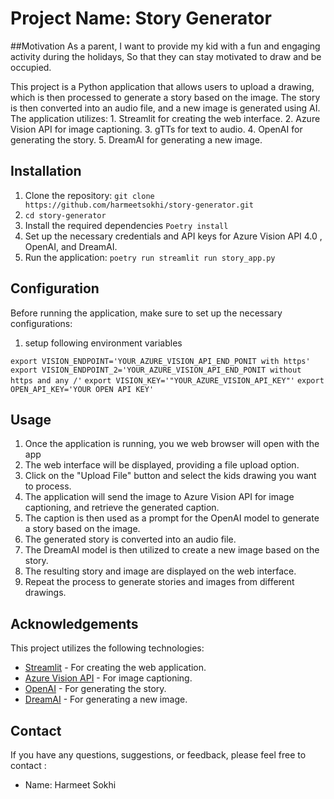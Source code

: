 # Project Name: Story Generator

##Motivation
As a parent, I want to provide my kid with a fun and engaging activity during the holidays, So that they can stay motivated to draw and be occupied.

This project is a Python application that allows users to upload a drawing, which is then processed to generate a story based on the image. The story is then converted into an audio file, and a new image is generated using AI. The application utilizes:
    1. Streamlit for creating the web interface.
    2. Azure Vision API for image captioning.
    3. gTTs for text to audio.
    4. OpenAI for generating the story.
    5. DreamAI for generating a new image.

## Installation

1. Clone the repository: `git clone https://github.com/harmeetsokhi/story-generator.git`
2. `cd story-generator`
3. Install the required dependencies `Poetry install`
4. Set up the necessary credentials and API keys for Azure Vision API 4.0 , OpenAI, and DreamAI.  
6. Run the application: `poetry run streamlit run story_app.py`

## Configuration
Before running the application, make sure to set up the necessary configurations:

1. setup following environment variables 

`export VISION_ENDPOINT='YOUR_AZURE_VISION_API_END_PONIT with https'`
`export VISION_ENDPOINT_2='YOUR_AZURE_VISION_API_END_PONIT without https and any /'`
`export VISION_KEY='"YOUR_AZURE_VISION_API_KEY"'`
`export OPEN_API_KEY='YOUR OPEN API KEY'`

## Usage

1. Once the application is running, you we  web browser will open with the app 
2. The web interface will be displayed, providing a file upload option.
3. Click on the "Upload File" button and select the kids drawing you want to process.
4. The application will send the image to Azure Vision API for image captioning, and retrieve the generated caption.
5. The caption is then used as a prompt for the OpenAI model to generate a story based on the image.
6. The generated story is converted into an audio file.
7. The DreamAI model is then utilized to create a new image based on the story.
8. The resulting story and image are displayed on the web interface.
9. Repeat the process to generate stories and images from different drawings.

## Acknowledgements

This project utilizes the following technologies:

- [Streamlit](https://www.streamlit.io/) - For creating the web application.
- [Azure Vision API](https://learn.microsoft.com/en-us/azure/cognitive-services/computer-vision/how-to/call-analyze-image-40?tabs=rest#select-the-image-to-analyze) - For image captioning.
- [OpenAI](https://platform.openai.com/account/api-keys/) - For generating the story.
- [DreamAI](https://dream-ai.io/) - For generating a new image.

## Contact

If you have any questions, suggestions, or feedback, please feel free to contact :
- Name: Harmeet Sokhi 
